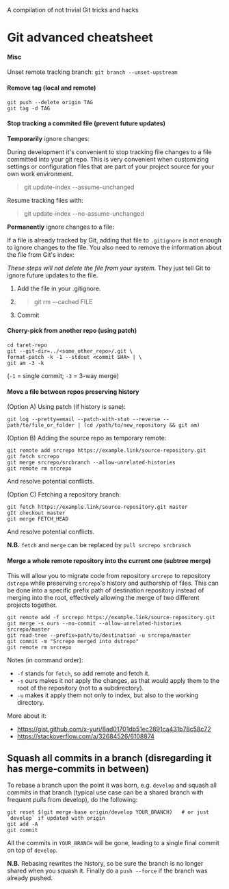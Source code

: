 A compilation of not trivial Git tricks and hacks

# Git advanced cheatsheet

#### Misc
Unset remote tracking branch: `git branch --unset-upstream`

#### Remove tag (local and remote)
```shell script
git push --delete origin TAG
git tag -d TAG
```

#### Stop tracking a commited file (prevent future updates)

**Temporarily** ignore changes:

During development it's convenient to stop tracking file changes to a file committed into your git repo. This is very
convenient when customizing settings or configuration files that are part of your project source for your own work
environment.

> git update-index --assume-unchanged <file>

Resume tracking files with:

> git update-index --no-assume-unchanged <file>

**Permanently** ignore changes to a file:

If a file is already tracked by Git, adding that file to `.gitignore` is not enough to ignore changes to the file.
You also need to remove the information about the file from Git's index:

_These steps will not delete the file from your system._ They just tell Git to ignore future updates to the file.

1. Add the file in your .gitignore.
1. > git rm --cached FILE
1. Commit


#### Cherry-pick from another repo (using patch)

```shell script
cd taret-repo
git --git-dir=../<some_other_repo>/.git \
format-patch -k -1 --stdout <commit SHA> | \
git am -3 -k
```

(`-1` = single commit; `-3` = 3-way merge)

#### Move a file between repos preserving history

(Option A) Using patch (if history is sane):
```shell script
git log --pretty=email --patch-with-stat --reverse -- path/to/file_or_folder | (cd /path/to/new_repository && git am)
```

(Option B) Adding the source repo as temporary remote:
```shell script
git remote add srcrepo https://example.link/source-repository.git
git fetch srcrepo
git merge srcrepo/srcbranch --allow-unrelated-histories
git remote rm srcrepo
```
And resolve potential conflicts.

(Option C) Fetching a repository branch:

```
git fetch https://example.link/source-repository.git master
gIt checkout master
git merge FETCH_HEAD
```
And resolve potential conflicts.

**N.B.** `fetch` and `merge` can be replaced by `pull srcrepo srcbranch`

#### Merge a whole remote repository into the current one (subtree merge)

This will allow you to migrate code from repository `srcrepo` to repository `dstrepo` while
preserving `srcrepo`'s history and authorship of files. This can be done into a specific prefix path
of destination repository instead of merging into the root, effectively allowing the merge of two
different projects together.

```shell script
git remote add -f srcrepo https://example.link/source-repository.git
git merge -s ours --no-commit --allow-unrelated-histories srcrepo/master
git read-tree --prefix=path/to/destination -u srcrepo/master
git commit -m "Srcrepo merged into dstrepo"
git remote rm srcrepo
```

Notes (in command order):
  * `-f` stands for `fetch`, so add remote and fetch it.
  * `-s` ours makes it not apply the changes, as that would apply them to the root of the repository
    (not to a subdirectory).
  * `-u` makes it apply them not only to index, but also to the working directory.

More about it:
  * https://gist.github.com/x-yuri/8ad01701db51ec2891ca431b78c58c72
  * https://stackoverflow.com/a/32684526/6108874

## Squash all commits in a branch (disregarding it has merge-commits in between)

To rebase a branch upon the point it was born, e.g. `develop` and squash all commits in that branch
(typical use case can be a shared branch with frequent _pulls_ from develop), do the following:

```shell
git reset $(git merge-base origin/develop YOUR_BRANCH)   # or just `develop` if updated with origin
git add -A
git commit
```

All the commits in `YOUR_BRANCH` will be gone, leading to a single final commit on top of `develop`.

**N.B.** Rebasing rewrites the history, so be sure the branch is no longer shared when you squash
it. Finally do a `push --force` if the branch was already pushed.
